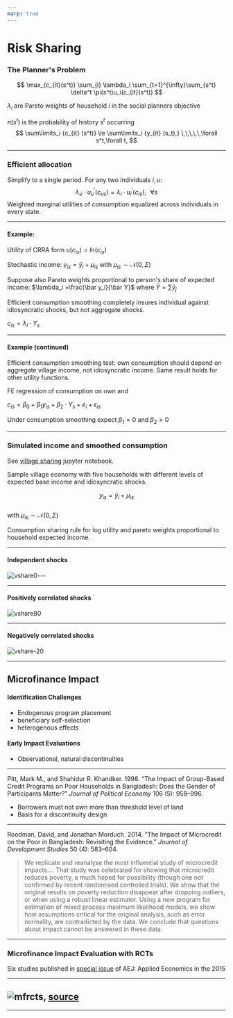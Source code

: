 ```yaml
---
marp: true
---
```


# Risk Sharing

### The Planner's Problem

$$
\max_{c_{it}(s^t)} \sum_{i} \lambda_i \sum_{t=1}^{\infty}\sum_{s^t} \delta^t \pi(s^t)u_i(c_{it}(s^t))
$$

$\lambda_{i}$ are Pareto weights of household $i$ in the social planners objective

$\pi(s^t)$ is the probability of history $s^t$ occurring 
$$
\sum\limits_i {c_{it} (s^t)} \le \sum\limits_i {y_{it} (s_t),} \,\,\,\,\,\forall s^t,\forall t,
$$

------

### Efficient allocation

Simplify to a single period. For any two individuals  $i, \upsilon$:
$$
{\lambda_\upsilon \cdot u^{\prime}_\upsilon (c_{\upsilon s} )}={\lambda_i \cdot u^{\prime}_i (c_{is})},\,\,\,\,\forall s
$$
Weighted marginal utilities of consumption equalized across individuals in every state. 

------

#### Example:

Utility of CRRA form $u(c_{is})=ln(c_{is})$ 

Stochastic income: $y_{is}= \bar y_i +\mu_{is}$    with  $\mu_{is} \sim \mathcal{N}(0,\Sigma)$

Suppose also Pareto weights proportional to person's share of expected income:  $\lambda_i =\frac{\bar y_i}{\bar Y}$  where $\bar Y = \sum \bar y_j$

Efficient consumption smoothing completely insures individual against idiosyncratic shocks, but not aggregate shocks.  

$c_{is}=\lambda_i \cdot  Y_s$  

------

#### Example (continued)

Efficient consumption smoothing test: own consumption should depend on aggregate village income, not idiosyncratic income.  Same result holds for other utility functions.

FE regression of consumption on own and

$c_{is}=\beta_0 + \beta_1 y_{is} + \beta_2  \cdot  Y_s + e_{i} + \epsilon_{is}$  

Under consumption smoothing expect $\beta_1=0$ and $\beta_2 >0$

---


### Simulated income and smoothed consumption
See [village sharing](http://nbviewer.jupyter.org/github/jhconning/Dev-II/blob/master/notebooks/Village_sharing.ipynb) jupyter notebook. 

Sample village economy with five households with different levels of expected base income and idiosyncratic shocks.

$$y_{is}= \bar y_i +\mu_{is} $$    
with  $\mu_{is} \sim \mathcal{N}(0,\Sigma)$

Consumption sharing rule for log utility and pareto weights proportional to household expected income. 

---

#### Independent shocks

![vshare0](../media/vshare0.png)---

---

#### Positively correlated shocks

![vshare80](../media/vshare80.png)

---

#### Negatively correlated shocks

![vshare-20](../media/vshare-20.png)

---

## Microfinance Impact

#### Identification Challenges
- Endogenous program placement
- beneficiary self-selection
- heterogenous effects

#### Early Impact Evaluations
- Observational, natural discontinuities

---

Pitt, Mark M., and Shahidur R. Khandker. 1998. “The Impact of Group-Based Credit Programs on Poor Households in Bangladesh: Does the Gender of Participants Matter?” *Journal of Political Economy* 106 (5): 958–996.

- Borrowers must not own more than threshold level of land
- Basis for a discontinuity design

---

Roodman, David, and Jonathan Morduch. 2014. “The Impact of Microcredit on the Poor in Bangladesh: Revisiting the Evidence.” *Journal of Development Studies* 50 (4): 583–604.

>We replicate and reanalyse the most influential study of microcredit impacts.... That study was celebrated for showing that microcredit reduces poverty, a much hoped for possibility (though one not confirmed by recent randomised controlled trials). We show that the original results on poverty reduction disappear after dropping outliers, or when using a robust linear estimator. Using a new program for estimation of mixed process maximum likelihood models, we show how assumptions critical for the original analysis, such as error normality, are contradicted by the data. We conclude that questions about impact cannot be answered in these data.

---

### Microfinance Impact Evaluation with RCTs

Six studies published in [special issue](https://www.aeaweb.org/issues/360) of AEJ: Applied Economics in the 2015 



---

![mfrcts](../media/mfrcts.jpg), [source](https://www.cgdev.org/blog/final-word-microcredit)
---

---

